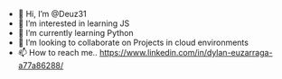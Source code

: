 - 👋 Hi, I’m @Deuz31
- 👀 I’m interested in learning JS
- 🌱 I’m currently learning Python
- 💞️ I’m looking to collaborate on Projects in cloud environments 
- 📫 How to reach me..
  https://www.linkedin.com/in/dylan-euzarraga-a77a86288/

<!---
Deuz31/Deuz31 is a ✨ special ✨ repository because its `README.md` (this file) appears on your GitHub profile.
You can click the Preview link to take a look at your changes.
--->
